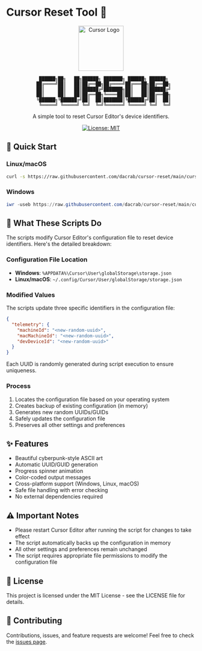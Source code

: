 # Cursor Reset Tool 🔄

<div align="center">

<img src="https://ai-cursor.com/wp-content/uploads/2024/09/logo-cursor-ai-png.webp" alt="Cursor Logo" width="120"/>

```
   ██████╗██╗   ██╗██████╗ ███████╗ ██████╗ ██████╗ 
  ██╔════╝██║   ██║██╔══██╗██╔════╝██╔═══██╗██╔══██╗
  ██║     ██║   ██║██████╔╝███████╗██║   ██║██████╔╝
  ██║     ██║   ██║██╔══██╗╚════██║██║   ██║██╔══██╗
  ╚██████╗╚██████╔╝██║  ██║███████║╚██████╔╝██║  ██║
   ╚═════╝ ╚═════╝ ╚═╝  ╚═╝╚══════╝ ╚═════╝ ╚═╝  ╚═╝
```

A simple tool to reset Cursor Editor's device identifiers.

[![License: MIT](https://img.shields.io/badge/License-MIT-yellow.svg)](https://opensource.org/licenses/MIT)

</div>

## 🚀 Quick Start

### Linux/macOS
```bash
curl -s https://raw.githubusercontent.com/dacrab/cursor-reset/main/cursor_reset.sh | bash
```

### Windows
```powershell
iwr -useb https://raw.githubusercontent.com/dacrab/cursor-reset/main/cursor_reset.ps1 | iex
```

## 📝 What These Scripts Do

The scripts modify Cursor Editor's configuration file to reset device identifiers. Here's the detailed breakdown:

### Configuration File Location
- **Windows**: `%APPDATA%\Cursor\User\globalStorage\storage.json`
- **Linux/macOS**: `~/.config/Cursor/User/globalStorage/storage.json`

### Modified Values
The scripts update three specific identifiers in the configuration file:
```json
{
  "telemetry": {
    "machineId": "<new-random-uuid>",
    "macMachineId": "<new-random-uuid>",
    "devDeviceId": "<new-random-uuid>"
  }
}
```
Each UUID is randomly generated during script execution to ensure uniqueness.

### Process
1. Locates the configuration file based on your operating system
2. Creates backup of existing configuration (in memory)
3. Generates new random UUIDs/GUIDs
4. Safely updates the configuration file
5. Preserves all other settings and preferences

## ✨ Features

- Beautiful cyberpunk-style ASCII art
- Automatic UUID/GUID generation
- Progress spinner animation
- Color-coded output messages
- Cross-platform support (Windows, Linux, macOS)
- Safe file handling with error checking
- No external dependencies required

## ⚠️ Important Notes

- Please restart Cursor Editor after running the script for changes to take effect
- The script automatically backs up the configuration in memory
- All other settings and preferences remain unchanged
- The script requires appropriate file permissions to modify the configuration file

## 📝 License

This project is licensed under the MIT License - see the LICENSE file for details.

## 🤝 Contributing

Contributions, issues, and feature requests are welcome! Feel free to check the [issues page](https://github.com/dacrab/cursor-reset/issues).
